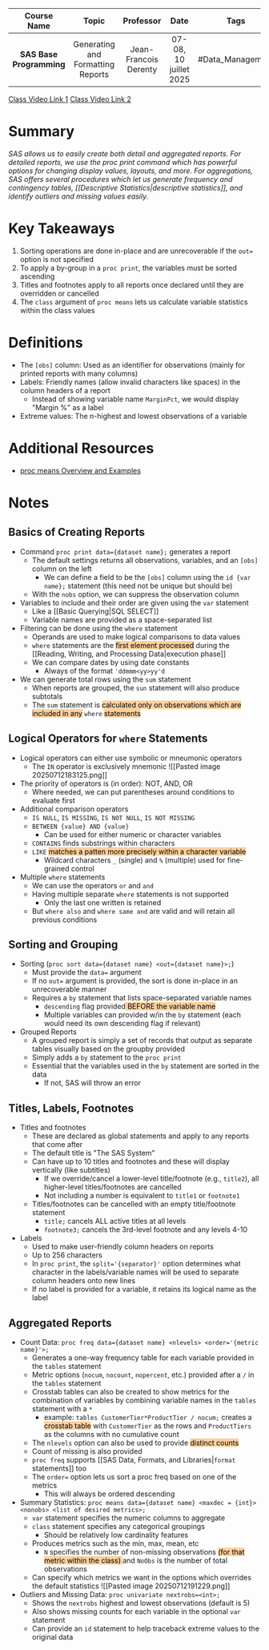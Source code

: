 |       Course Name        |               Topic               |       Professor       |          Date          |       Tags       |
| :----------------------: | :-------------------------------: | :-------------------: | :--------------------: | :--------------: |
| **SAS Base Programming** | Generating and Formatting Reports | Jean-Francois Derenty | 07-08, 10 juillet 2025 | #Data_Management |

[Class Video Link 1](https://dstisas-my.sharepoint.com/personal/blaise_pascal_nuc_dsti_institute/_layouts/15/stream.aspx?id=%2Fpersonal%2Fblaise%5Fpascal%5Fnuc%5Fdsti%5Finstitute%2FDocuments%2FRecordings%2FS25%20%2D%20Common%20Link%20DSDEDA%2D20250707%5F085143%2DMeeting%20Recording%201%2Emp4&ga=1&referrer=StreamWebApp%2EWeb&referrerScenario=AddressBarCopied%2Eview%2E88acc5d2%2Dfc4f%2D475a%2Dbc51%2De1cf29410e87)
[Class Video Link 2](https://dstisas-my.sharepoint.com/personal/blaise_pascal_nuc_dsti_institute/_layouts/15/stream.aspx?id=%2Fpersonal%2Fblaise%5Fpascal%5Fnuc%5Fdsti%5Finstitute%2FDocuments%2FRecordings%2FS25%20%2D%20Common%20Link%20DSDEDA%2D20250708%5F085016%2DMeeting%20Recording%2Emp4&ga=1&referrer=StreamWebApp%2EWeb&referrerScenario=AddressBarCopied%2Eview%2E63976145%2D234f%2D4912%2Daf63%2D0ac8881e8409)

# Summary
*SAS allows us to easily create both detail and aggregated reports. For detailed reports, we use the proc print command which has powerful options for changing display values, layouts, and more. For aggregations, SAS offers several procedures which let us generate frequency and contingency tables, [[Descriptive Statistics|descriptive statistics]], and identify outliers and missing values easily.*

# Key Takeaways
1. Sorting operations are done in-place and are unrecoverable if the `out=` option is not specified
2. To apply a by-group in a `proc print`, the variables must be sorted ascending
3. Titles and footnotes apply to all reports once declared until they are overridden or cancelled
4. The `class` argument of `proc means` lets us calculate variable statistics within the class values

# Definitions
- The `[obs]` column: Used as an identifier for observations (mainly for printed reports with many columns)
- Labels: Friendly names (allow invalid characters like spaces) in the column headers of a report
	- Instead of showing variable name `MarginPct`, we would display "Margin %" as a label
- Extreme values: The n-highest and lowest observations of a variable

# Additional Resources
- [proc means Overview and Examples](https://www.listendata.com/2015/01/sas-detailed-explanation-of-proc-means.html)

# Notes
## Basics of Creating Reports
- Command `proc print data={dataset name};` generates a report
	- The default settings returns all observations, variables, and an `[obs]` column on the left
		- We can define a field to be the `[obs]` column using the `id {var name};` statement (this need not be unique but should be)
	- With the `nobs` option, we can suppress the observation column
- Variables to include and their order are given using the `var` statement
	- Like a [[Basic Querying|SQL SELECT]]
	- Variable names are provided as a space-separated list
- Filtering can be done using the `where` statement
	- Operands are used to make logical comparisons to data values
	- `where` statements are the <mark style="background: #FFB86CA6;">first element processed</mark> during the [[Reading, Writing, and Processing Data|execution phase]]
	- We can compare dates by using date constants
		- Always of the format `'ddmmm<yy>yy'd`
- We can generate total rows using the `sum` statement
	- When reports are grouped, the `sun` statement will also produce subtotals
	- The `sum` statement is <mark style="background: #FFB86CA6;">calculated only on observations which are included in any</mark> `where` <mark style="background: #FFB86CA6;">statements</mark>
## Logical Operators for `where` Statements
- Logical operators can either use symbolic or mneumonic operators
	- The `IN` operator is exclusively mnemonic
	 ![[Pasted image 20250712183125.png]]
- The priority of operators is (in order): NOT, AND, OR
	- Where needed, we can put parentheses around conditions to evaluate first
- Additional comparison operators
	- `IS NULL`, `IS MISSING`, `IS NOT NULL`, `IS NOT MISSING`
	- `BETWEEN {value} AND {value}`
		- Can be used for either numeric or character variables
	- `CONTAINS` finds substrings within characters
	- `LIKE` <mark style="background: #FFB86CA6;">matches a patten more precisely within a character variable</mark>
		- Wildcard characters `_` (single) and `%` (multiple) used for fine-grained control
- Multiple `where` statements
	- We can use the operators `or` and `and`
	- Having multiple separate `where` statements is not supported
		- Only the last one written is retained
	- But `where also` and `where same and` are valid and will retain all previous conditions
## Sorting and Grouping
- Sorting (`proc sort data={dataset name} <out={dataset name}>;`)
	- Must provide the `data=` argument
	- If no `out=` argument is provided, the sort is done in-place in an unrecoverable manner
	- Requires a `by` statement that lists space-separated variable names
		- `descending` flag provided<mark style="background: #FFB86CA6;"> BEFORE the variable name</mark>
		- Multiple variables can provided w/in the `by` statement (each would need its own descending flag if relevant)
- Grouped Reports
	- A grouped report is simply a set of records that output as separate tables visually based on the groupby provided
	- Simply adds a `by` statement to the `proc print`
	- Essential that the variables used in the `by` statement are sorted in the data
		- If not, SAS will throw an error
## Titles, Labels, Footnotes
- Titles and footnotes
	- These are declared as global statements and apply to any reports that come after
	- The default title is "The SAS System"
	- Can have up to 10 titles and footnotes and these will display vertically (like subtitles)
		- If we override/cancel a lower-level title/footnote (e.g., `title2`), all higher-level titles/footnotes are cancelled
		- Not including a number is equivalent to `title1` or `footnote1`
	- Titles/footnotes can be cancelled with an empty title/footnote statement
		- `title;` cancels ALL active titles at all levels
		- `footnote3;` cancels the 3rd-level footnote and any levels 4-10
- Labels
	- Used to make user-friendly column headers on reports
	- Up to 256 characters
	- In `proc print`, the `split='{separator}'` option determines what character in the labels/variable names will be used to separate column headers onto new lines
	- If no label is provided for a variable, it retains its logical name as the label
## Aggregated Reports
- Count Data: `proc freq data={dataset name} <nlevels> <order='{metric name}'>;`
	- Generates a one-way frequency table for each variable provided in the `tables` statement
	- Metric options (`nocum`, `nocount`, `nopercent`, etc.)  provided after a `/` in the `tables` statement
	- Crosstab tables can also be created to show metrics for the combination of variables by combining variable names in the `tables` statement with a `*`
		- example: `tables CustomerTier*ProductTier / nocum;` creates a <mark style="background: #FFB86CA6;">crosstab table</mark> with `CustomerTier` as the rows and `ProductTiers` as the columns with no cumulative count
	- The `nlevels` option can also be used to provide <mark style="background: #FFB86CA6;">distinct counts</mark>
	- Count of missing is also provided
	- `proc freq` supports [[SAS Data, Formats, and Libraries|`format` statements]] too
	- The `order=` option lets us sort a proc freq based on one of the metrics
		- This will always be ordered descending
- Summary Statistics: `proc means data={dataset name} <maxdec = {int}> <nonobs> <list of desired metrics>;`
	- `var` statement specifies the numeric columns to aggregate
	- `class` statement specifies any categorical groupings
		- Should be relatively low cardinality features
	- Produces metrics such as the min, max, mean, etc
		- `N` specifies the number of non-missing observations <mark style="background: #FFB86CA6;">(for that metric within the class) </mark>and `NoObs` is the number of total observations
	- Can specify which metrics we want in the options which overrides the default statistics
		 ![[Pasted image 20250712191229.png]]
- Outliers and Missing Data: `proc univariate nextrobs=<int>;`
	- Shows the `nextrobs` highest and lowest observations (default is 5)
	- Also shows missing counts for each variable in the optional `var` statement
	- Can provide an `id` statement to help traceback extreme values to the original data